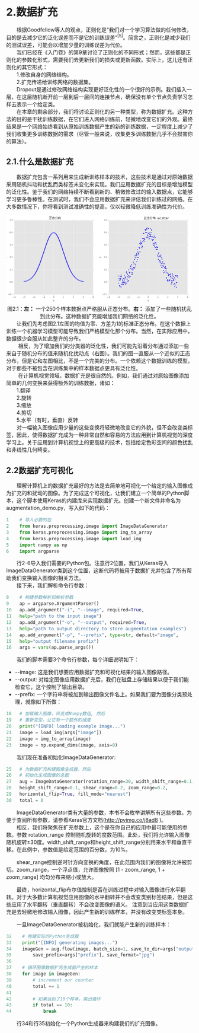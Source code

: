 # 2.数据扩充
&emsp;&emsp;根据Goodfellow等人的观点，正则化是“我们对一个学习算法做的任何修改，目的是去减少它的泛化误差而不是它的训练误差”<sup>[5]</sup>。简言之，正则化是减少我们的测试误差，可能会以增加少量的训练误差为代价。<br/>
&emsp;&emsp;我们已经在《入门卷》的第9章讨论了正则化的不同形式；然而，这些都是正则化的参数化形式，需要我们去更新我们的损失或更新函数。实际上，这儿还有正则化的其它形式：<br/>
&emsp;&emsp;1.修改自身的网络结构。<br/>
&emsp;&emsp;2.扩充传递给训练网络的数据集。<br/>
&emsp;&emsp;Dropout是通过修改网络结构实现更好泛化性的一个很好的示例。我们插入一层，在这层随机断开前一层到后一层间的连接节点，确保没有单个节点负责学习怎样去表示一个给定类。<br/>
&emsp;&emsp;在本章的剩余部分，我们将讨论正则化的另一种类型，称为数据扩充。这种方法的目的是干扰训练数据，在它们进入网络训练前，轻微地改变它们的外观。最终结果是一个网络始终看到从原始训练数据产生的新的训练数据，一定程度上减少了我们收集更多训练数据的需求（尽管一般来说，收集更多训练数据几乎不会损害你的算法）。<br/>
## 2.1.什么是数据扩充
&emsp;&emsp;数据扩充包含一系列用来生成新训练样本的技术，这些技术是通过对原始数据采用随机抖动和扰乱而类标签未变化来实现。我们应用数据扩充的目标是增加模型的泛化性。鉴于我们的网络持续不断看到新的、稍微修改过的输入数据点，它能够学习更多鲁棒性。在测试时，我们不会应用数据扩充来评估我们训练过的网络。在大多数情况下，你将看到测试准确性的提高，仅以轻微降低训练准确性为代价。
    <div align=center>   ![avatar](./jpg/f2.1.jpg)</div>
    <div align=center> 图2.1：**左：** 一个250个样本数据点严格服从正态分布。**右：** 添加了一些随机扰乱到此分布。这种数据扩充能增加我们网络的泛化性。</div>
&emsp;&emsp;让我们先考虑图2.1左图的均值为零、方差为1的标准正态分布。在这个数据上训练一个机器学习模型可能导致我们严格模型化那个分布。当然，在实际应用中，数据很少会服从如此整齐的分布。<br/>
&emsp;&emsp; 相反，为了增加我们的分类器的泛化性，我们可能先沿着分布通过添加一些来自于随机分布的值来随机化扰动点（右图）。我们的图一直服从一个近似的正态分布，但是它和左图相比，不是一个完美的分布。一个依赖这个数据训练的模型，对于那些不被包含在训练集中的样本数据点更具有泛化性。<br/>
&emsp;&emsp; 在计算机视觉领域，数据扩充是很自然的。例如，我们通过对原始图像添加简单的几何变换来获得额外的训练数据，诸如：<br/>
&emsp;&emsp;1.翻译<br/>
&emsp;&emsp;2.旋转<br/>
&emsp;&emsp;3.缩放<br/>
&emsp;&emsp;4.剪切<br/>
&emsp;&emsp;5.水平（有时，垂直）反转<br/>
&emsp;&emsp;对一幅输入图像应用少量的这些变换将轻微地改变它的外貌，但不会改变类标签，因此，使得数据扩充成为一种非常自然和容易的方法应用到计算机视觉的深度学习上。关于应用到计算机视觉上的更高级的技术，包括给定色彩空间的颜色扰乱和非线性几何畸变。<br/>
## 2.2数据扩充可视化
&emsp;&emsp;理解计算机上的数据扩充最好的方法是去简单地可视化一个给定的输入图像成为扩充的和扰动的图像。为了完成这个可视化，让我们建立一个简单的Python脚本，这个脚本使用Keras的内建库来实现数据扩充。创建一个新文件并命名为augmentation_demo.py，写入如下的代码：
```Python
1    # 导入必要的包
2    from keras.preprocessing.image import ImageDataGenerator
3    from keras.preprocessing.image import img_to_array
4    from keras.preprocessing.image import load_img
5    import numpy as np
6    import argparse
```
&emsp;&emsp;行2-6导入我们需要的Python包。注意行2位置，我们从Keras导入ImageDataGenerator类到这个位置，这断代码将被用于数据扩充并包含了所有帮助我们变换输入图像的相关方法。<br/>
&emsp;&emsp;接下来，我们解析命令行参数：<br/>
```Python
8    # 构建参数解析和解析参数
9    ap = argparse.ArgumentParser()
10   ap.add_argument("-i", "--image", required=True,
11   help="path to the input image")
12   ap.add_argument("-o", "--output", required=True,
13   help="path to output directory to store augmentation examples")
14   ap.add_argument("-p", "--prefix", type=str, default="image",
15   help="output filename prefix")
16   args = vars(ap.parse_args())
```
&emsp;&emsp;我们的脚本需要3个命令行参数，每个详细说明如下：
  * --image: 这是我们想要应用数据扩充和可视化结果的输入图像路径。
  * --output: 对给定图像应用数据扩充后，我们在磁盘上存储结果以便于我们能检查它，这个控制了输出目录。
  * --prefix: 一个字符串将被加到输出图像文件名上。如果我们要为图像分类预处理，就像如下所做：
```Python
18   # 加载输入图像，转变成Numpy数组, 然后
19   # 重新变型，让它有一个额外的维度
20   print("[INFO] loading example image...")
21   image = load_img(args["image"])
22   image = img_to_array(image)
23   image = np.expand_dims(image, axis=0)
```
&emsp;&emsp;我们现在准备初始化ImageDataGenerator:
```Python
25   # 为数据扩充构建图像生成器，然后
26   # 初始化生成图像的总数
27   aug = ImageDataGenerator(rotation_range=30, width_shift_range=0.1,
28   height_shift_range=0.1, shear_range=0.2, zoom_range=0.2,
29   horizontal_flip=True, fill_mode="nearest")
30   total = 0
```

&emsp;&emsp;ImageDataGenerator类有大量的参数，本书不会枚举讲解所有这些参数。为便于查阅所有参数，请参看Keras官方文档(http://pyimg.co/j8ad8 )。<br/>
&emsp;&emsp;相反，我们将聚焦在扩充参数上，这个是在你自己的应用中最可能使用的参数。参数 rotation_range 控制随机旋转的度数范围。此处，我们将允许输入图像随机旋转$\pm$30度。width_shift_range和height_shift_range分别用来水平和垂直平移。在此例中，参数值是给定范围的百分数，为10%。

&emsp;&emsp;shear_range控制逆时针方向变换的角度，在此范围内我们的图像将允许被剪切。zoom_range，一个浮点值，允许图像按照 [1 - zoom_range, 1 + zoom_range] 均匀分布来缩小或放大。

&emsp;&emsp;最终，horizontal_flip布尔值控制是否在训练过程中对输入图像进行水平翻转。对于大多数计算机视觉应用图像的水平翻转并不会改变类别标签结果，但是这些应用了水平翻转（垂直翻转）不会改变图像的语义。
注意到当应用这类数据扩充是去轻微地修改输入图像，因此产生新的训练样本，并没有改变类标签本身。

&emsp;&emsp;一旦ImageDataGenerator被初始化，我们就能产生新的训练样本：

```Python
32    # 构建实际的Python生成器
33    print("[INFO] generating images...")
34    imageGen = aug.flow(image, batch_size=1, save_to_dir=args["output"],
35        save_prefix=args["prefix"], save_format="jpg")
36    
37    # 循环图像数据扩充生成器产生的样本
38    for image in imageGen:
39        # increment our counter
40        total += 1
41    
42        # 如果达到了10个样本，跳出循环
43        if total == 10:
44            break
```

&emsp;&emsp;行34和行35初始化一个Python生成器来构建我们的扩充图像。